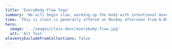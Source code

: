 ```yaml
---
title: 'EveryBody Flow Yoga'
summary: 'We will begin slow, warming up the body with intentional movement. Then we will do longer held yin poses to feel into our bodies and start our day!'
time: 'This is class is generally offered on Monday afternoon from 6:00PM to 7:00PM at The Rialto Theater.'
hero:
  image: '../images/class-desc/everybody-flow.jpg'
  alt: 'Alt Text'
eleventyExcludeFromCollections: false
---
```

